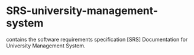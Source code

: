 # SRS-university-management-system
contains the software requirements specification [SRS] Documentation for University Management System.

